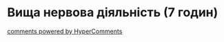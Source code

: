 <div id="hypercomments_widget" class="js-hypercomments-widget invisible"></div>

# Вища нервова діяльність (7 годин)


<div class="js-hypercomments-container">
<a href="http://hypercomments.com" class="hc-link" title="comments widget">comments powered by HyperComments</a>
</div>